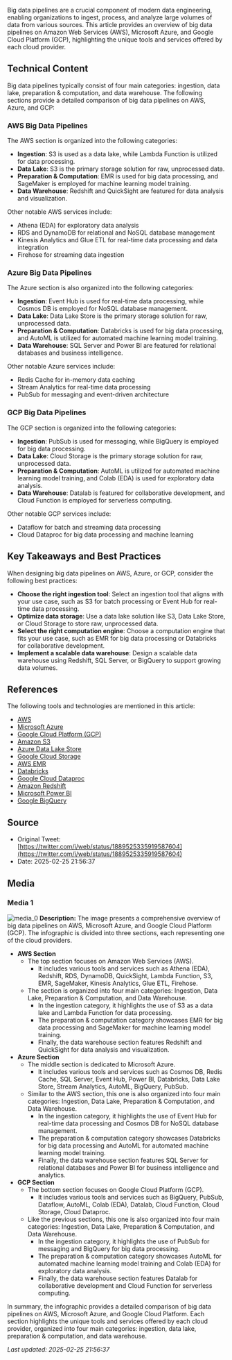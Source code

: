 Big data pipelines are a crucial component of modern data engineering, enabling organizations to ingest, process, and analyze large volumes of data from various sources. This article provides an overview of big data pipelines on Amazon Web Services (AWS), Microsoft Azure, and Google Cloud Platform (GCP), highlighting the unique tools and services offered by each cloud provider.

## Technical Content
Big data pipelines typically consist of four main categories: ingestion, data lake, preparation & computation, and data warehouse. The following sections provide a detailed comparison of big data pipelines on AWS, Azure, and GCP:

### AWS Big Data Pipelines
The AWS section is organized into the following categories:
* **Ingestion**: S3 is used as a data lake, while Lambda Function is utilized for data processing.
* **Data Lake**: S3 is the primary storage solution for raw, unprocessed data.
* **Preparation & Computation**: EMR is used for big data processing, and SageMaker is employed for machine learning model training.
* **Data Warehouse**: Redshift and QuickSight are featured for data analysis and visualization.

Other notable AWS services include:
* Athena (EDA) for exploratory data analysis
* RDS and DynamoDB for relational and NoSQL database management
* Kinesis Analytics and Glue ETL for real-time data processing and data integration
* Firehose for streaming data ingestion

### Azure Big Data Pipelines
The Azure section is also organized into the following categories:
* **Ingestion**: Event Hub is used for real-time data processing, while Cosmos DB is employed for NoSQL database management.
* **Data Lake**: Data Lake Store is the primary storage solution for raw, unprocessed data.
* **Preparation & Computation**: Databricks is used for big data processing, and AutoML is utilized for automated machine learning model training.
* **Data Warehouse**: SQL Server and Power BI are featured for relational databases and business intelligence.

Other notable Azure services include:
* Redis Cache for in-memory data caching
* Stream Analytics for real-time data processing
* PubSub for messaging and event-driven architecture

### GCP Big Data Pipelines
The GCP section is organized into the following categories:
* **Ingestion**: PubSub is used for messaging, while BigQuery is employed for big data processing.
* **Data Lake**: Cloud Storage is the primary storage solution for raw, unprocessed data.
* **Preparation & Computation**: AutoML is utilized for automated machine learning model training, and Colab (EDA) is used for exploratory data analysis.
* **Data Warehouse**: Datalab is featured for collaborative development, and Cloud Function is employed for serverless computing.

Other notable GCP services include:
* Dataflow for batch and streaming data processing
* Cloud Dataproc for big data processing and machine learning

## Key Takeaways and Best Practices
When designing big data pipelines on AWS, Azure, or GCP, consider the following best practices:

* **Choose the right ingestion tool**: Select an ingestion tool that aligns with your use case, such as S3 for batch processing or Event Hub for real-time data processing.
* **Optimize data storage**: Use a data lake solution like S3, Data Lake Store, or Cloud Storage to store raw, unprocessed data.
* **Select the right computation engine**: Choose a computation engine that fits your use case, such as EMR for big data processing or Databricks for collaborative development.
* **Implement a scalable data warehouse**: Design a scalable data warehouse using Redshift, SQL Server, or BigQuery to support growing data volumes.

## References
The following tools and technologies are mentioned in this article:
* [AWS](https://aws.amazon.com/)
* [Microsoft Azure](https://azure.microsoft.com/)
* [Google Cloud Platform (GCP)](https://cloud.google.com/)
* [Amazon S3](https://aws.amazon.com/s3/)
* [Azure Data Lake Store](https://azure.microsoft.com/en-us/services/data-lake-store/)
* [Google Cloud Storage](https://cloud.google.com/storage)
* [AWS EMR](https://aws.amazon.com/emr/)
* [Databricks](https://databricks.com/)
* [Google Cloud Dataproc](https://cloud.google.com/dataproc)
* [Amazon Redshift](https://aws.amazon.com/redshift/)
* [Microsoft Power BI](https://powerbi.microsoft.com/)
* [Google BigQuery](https://cloud.google.com/bigquery)
## Source

- Original Tweet: [https://twitter.com/i/web/status/1889525335919587604](https://twitter.com/i/web/status/1889525335919587604)
- Date: 2025-02-25 21:56:37


## Media

### Media 1
![media_0](./media_0.jpg)
**Description:** The image presents a comprehensive overview of big data pipelines on AWS, Microsoft Azure, and Google Cloud Platform (GCP). The infographic is divided into three sections, each representing one of the cloud providers.

*   **AWS Section**
    *   The top section focuses on Amazon Web Services (AWS).
        *   It includes various tools and services such as Athena (EDA), Redshift, RDS, DynamoDB, QuickSight, Lambda Function, S3, EMR, SageMaker, Kinesis Analytics, Glue ETL, Firehose.
    *   The section is organized into four main categories: Ingestion, Data Lake, Preparation & Computation, and Data Warehouse.
        *   In the ingestion category, it highlights the use of S3 as a data lake and Lambda Function for data processing.
        *   The preparation & computation category showcases EMR for big data processing and SageMaker for machine learning model training.
        *   Finally, the data warehouse section features Redshift and QuickSight for data analysis and visualization.
*   **Azure Section**
    *   The middle section is dedicated to Microsoft Azure.
        *   It includes various tools and services such as Cosmos DB, Redis Cache, SQL Server, Event Hub, Power BI, Databricks, Data Lake Store, Stream Analytics, AutoML, BigQuery, PubSub.
    *   Similar to the AWS section, this one is also organized into four main categories: Ingestion, Data Lake, Preparation & Computation, and Data Warehouse.
        *   In the ingestion category, it highlights the use of Event Hub for real-time data processing and Cosmos DB for NoSQL database management.
        *   The preparation & computation category showcases Databricks for big data processing and AutoML for automated machine learning model training.
        *   Finally, the data warehouse section features SQL Server for relational databases and Power BI for business intelligence and analytics.
*   **GCP Section**
    *   The bottom section focuses on Google Cloud Platform (GCP).
        *   It includes various tools and services such as BigQuery, PubSub, Dataflow, AutoML, Colab (EDA), Datalab, Cloud Function, Cloud Storage, Cloud Dataproc.
    *   Like the previous sections, this one is also organized into four main categories: Ingestion, Data Lake, Preparation & Computation, and Data Warehouse.
        *   In the ingestion category, it highlights the use of PubSub for messaging and BigQuery for big data processing.
        *   The preparation & computation category showcases AutoML for automated machine learning model training and Colab (EDA) for exploratory data analysis.
        *   Finally, the data warehouse section features Datalab for collaborative development and Cloud Function for serverless computing.

In summary, the infographic provides a detailed comparison of big data pipelines on AWS, Microsoft Azure, and Google Cloud Platform. Each section highlights the unique tools and services offered by each cloud provider, organized into four main categories: ingestion, data lake, preparation & computation, and data warehouse.

*Last updated: 2025-02-25 21:56:37*